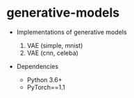 # generative-models

- Implementations of generative models
  1. VAE (simple, mnist)
  2. VAE (cnn, celeba)

- Dependencies
  - Python 3.6+
  - PyTorch==1.1
